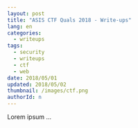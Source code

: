 ```yaml
---
layout: post
title: "ASIS CTF Quals 2018 - Write-ups"
lang: en
categories:
  - writeups
tags:
  - security
  - writeups
  - ctf
  - web
date: 2018/05/01
updated: 2018/05/02
thumbnail: /images/ctf.png
authorId: n
---
```

Lorem ipsum ...
